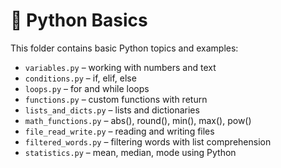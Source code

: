 # 🧠 Python Basics

This folder contains basic Python topics and examples:

- `variables.py` – working with numbers and text
- `conditions.py` – if, elif, else
- `loops.py` – for and while loops
- `functions.py` – custom functions with return
- `lists_and_dicts.py` – lists and dictionaries
- `math_functions.py` – abs(), round(), min(), max(), pow()
- `file_read_write.py` – reading and writing files
- `filtered_words.py` – filtering words with list comprehension
- `statistics.py` – mean, median, mode using Python